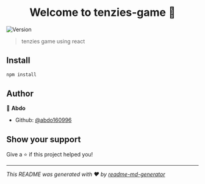 <h1 align="center">Welcome to tenzies-game 👋</h1>
<p>
  <img alt="Version" src="https://img.shields.io/badge/version-0.0.0-blue.svg?cacheSeconds=2592000" />
</p>

> tenzies game using react

## Install

```sh
npm install
```

## Author

👤 **Abdo**

* Github: [@abdo160996](https://github.com/abdo160996)

## Show your support

Give a ⭐️ if this project helped you!

***
_This README was generated with ❤️ by [readme-md-generator](https://github.com/kefranabg/readme-md-generator)_